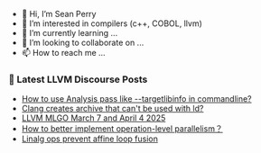 - 👋 Hi, I’m Sean Perry
- 👀 I’m interested in compilers (c++, COBOL, llvm)
- 🌱 I’m currently learning ...
- 💞️ I’m looking to collaborate on ...
- 📫 How to reach me ...

<!---
s66perry/s66perry is a ✨ special ✨ repository because its `README.md` (this file) appears on your GitHub profile.
You can click the Preview link to take a look at your changes.
--->
### 📕 Latest LLVM Discourse Posts

<!-- DISCOURSE-LLVM:START -->
- [How to use Analysis pass like --targetlibinfo in commandline?](https://discourse.llvm.org/t/how-to-use-analysis-pass-like-targetlibinfo-in-commandline/84943#post_1)
- [Clang creates archive that can&#39;t be used with ld?](https://discourse.llvm.org/t/clang-creates-archive-that-cant-be-used-with-ld/84938#post_2)
- [LLVM MLGO March 7 and April 4 2025](https://discourse.llvm.org/t/llvm-mlgo-march-7-and-april-4-2025/84941#post_1)
- [How to better implement operation-level parallelism？](https://discourse.llvm.org/t/how-to-better-implement-operation-level-parallelism/84921#post_6)
- [Linalg ops prevent affine loop fusion](https://discourse.llvm.org/t/linalg-ops-prevent-affine-loop-fusion/84767#post_7)
<!-- DISCOURSE-LLVM:END -->
